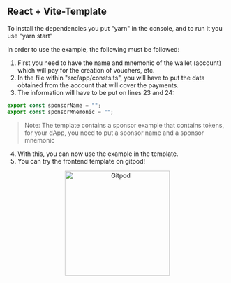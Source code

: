 ## React + Vite-Template

To install the dependencies you put "yarn" in the console, and to run it you use "yarn start"

In order to use the example, the following must be followed:

1. First you need to have the name and mnemonic of the wallet (account) which will pay for the creation of vouchers, etc.
2. In the file within "src/app/consts.ts", you will have to put the data obtained from the account that will cover the payments.
3. The information will have to be put on lines 23 and 24:

```javascript
export const sponsorName = "";
export const sponsorMnemonic = "";
```

> Note: The template contains a sponsor example that contains tokens, for your dApp, you need to put a sponsor name and a sponsor mnemonic

4. With this, you can now use the example in the template.
5. You can try the frontend template on gitpod!

<p align="center">
  <a href="https://gitpod.io/#https://github.com/Vara-Lab/Frontend-Template.git" target="_blank">
    <img src="https://gitpod.io/button/open-in-gitpod.svg" width="240" alt="Gitpod">
  </a>
</p>
